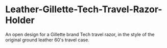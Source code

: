 # Leather-Gillette-Tech-Travel-Razor-Holder
An open design for a Gillette brand Tech travel razor, in the style of the original ground leather 60's travel case.
